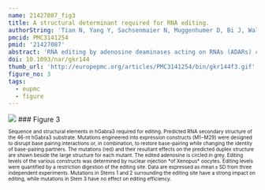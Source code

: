 ```yaml
---
name: 21427087_fig3
title: A structural determinant required for RNA editing.
authorString: 'Tian N, Yang Y, Sachsenmaier N, Muggenhumer D, Bi J, Waldsich C, Jantsch MF, Jin Y.'
pmcid: PMC3141254
pmid: '21427087'
abstract: 'RNA editing by adenosine deaminases acting on RNAs (ADARs) can be both specific and non-specific, depending on the substrate. Specific editing of particular adenosines may depend on the overall sequence and structural context. However, the detailed mechanisms underlying these preferences are not fully understood. Here, we show that duplex structures mimicking an editing site in the Gabra3 pre-mRNA unexpectedly fail to support RNA editing at the Gabra3 I/M site, although phylogenetic analysis suggest an evolutionarily conserved duplex structure essential for efficient RNA editing. These unusual results led us to revisit the structural requirement for this editing by mutagenesis analysis. In vivo nuclear injection experiments of mutated editing substrates demonstrate that a non-conserved structure is a determinant for editing. This structure contains bulges either on the same or the strand opposing the edited adenosine. The position of these bulges and the distance to the edited base regulate editing. Moreover, elevated folding temperature can lead to a switch in RNA editing suggesting an RNA structural change. Our results indicate the importance of RNA tertiary structure in determining RNA editing.'
doi: 10.1093/nar/gkr144
thumb_url: 'http://europepmc.org/articles/PMC3141254/bin/gkr144f3.gif'
figure_no: 3
tags:
  - eupmc
  - figure
---
```

<img src='http://europepmc.org/articles/PMC3141254/bin/gkr144f3.jpg' style='max-height: 300px'>
### Figure 3
<p style='font-size: 10px;'>Sequence and structural elements in hGabra3 required for editing. Predicted RNA secondary structure of the 46-nt hGabra3 substrate. Mutations engineered into expression constructs (M1−M29) were designed to disrupt base pairing interactions or, in combination, to restore base-pairing while changing the identity of base-pairing partners. The mutations (red) and their resultant effects on the predicted duplex structure are shown beside the large structure for each mutant. The edited adenosine is circled in grey. Editing levels of the various constructs was determined by nuclear injection *of Xenopus* oocytes. Editing levels were quantified by a restriction digestion of the editing site. Data are expressed as mean ± SD from three independent experiments. Mutations in Stems 1 and 2 surrounding the editing site have a strong impact on editing, while mutations in Stem 3 have no effect on editing efficiency.</p>